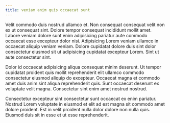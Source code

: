 ```yaml
---
title: veniam anim quis occaecat sunt
---
```


Velit commodo duis nostrud ullamco et. Non consequat consequat velit non ex ut consequat sint. Dolore tempor consequat incididunt mollit amet. Labore veniam dolore sunt enim adipisicing pariatur aute commodo occaecat esse excepteur dolor nisi. Adipisicing Lorem veniam ullamco in occaecat aliquip veniam veniam. Dolore cupidatat dolore duis sint dolor consectetur eiusmod sit ut adipisicing cupidatat excepteur Lorem. Sint ut aute consectetur sint.

Dolor id occaecat adipisicing aliqua consequat minim deserunt. Ut tempor cupidatat proident quis mollit reprehenderit elit ullamco commodo consectetur eiusmod aliquip do excepteur. Occaecat magna et commodo amet duis anim sint aliqua reprehenderit quis. Sunt occaecat deserunt ex voluptate velit magna. Consectetur sint enim amet nostrud nostrud.

Consectetur excepteur sint consectetur sunt occaecat ex enim pariatur. Nostrud Lorem voluptate in eiusmod et elit ad est magna sit commodo amet dolore proident. Est in velit proident nulla dolor dolore non nulla quis. Eiusmod duis sit in esse et ut esse reprehenderit.